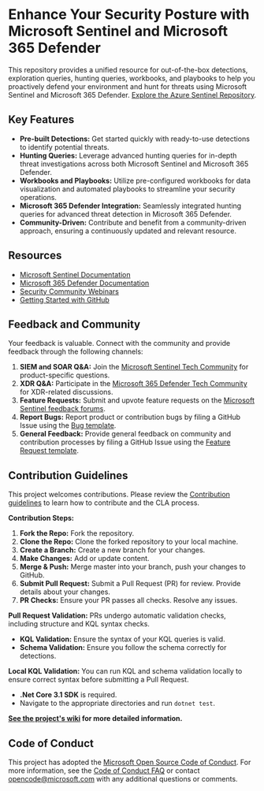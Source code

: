# Enhance Your Security Posture with Microsoft Sentinel and Microsoft 365 Defender

This repository provides a unified resource for out-of-the-box detections, exploration queries, hunting queries, workbooks, and playbooks to help you proactively defend your environment and hunt for threats using Microsoft Sentinel and Microsoft 365 Defender. [Explore the Azure Sentinel Repository](https://github.com/Azure/Azure-Sentinel).

## Key Features

*   **Pre-built Detections:** Get started quickly with ready-to-use detections to identify potential threats.
*   **Hunting Queries:** Leverage advanced hunting queries for in-depth threat investigations across both Microsoft Sentinel and Microsoft 365 Defender.
*   **Workbooks and Playbooks:** Utilize pre-configured workbooks for data visualization and automated playbooks to streamline your security operations.
*   **Microsoft 365 Defender Integration:** Seamlessly integrated hunting queries for advanced threat detection in Microsoft 365 Defender.
*   **Community-Driven:** Contribute and benefit from a community-driven approach, ensuring a continuously updated and relevant resource.

## Resources

*   [Microsoft Sentinel Documentation](https://go.microsoft.com/fwlink/?linkid=2073774&clcid=0x409)
*   [Microsoft 365 Defender Documentation](https://docs.microsoft.com/microsoft-365/security/defender/microsoft-365-defender?view=o365-worldwide)
*   [Security Community Webinars](https://aka.ms/securitywebinars)
*   [Getting Started with GitHub](https://help.github.com/en#dotcom)

## Feedback and Community

Your feedback is valuable. Connect with the community and provide feedback through the following channels:

1.  **SIEM and SOAR Q&A:** Join the [Microsoft Sentinel Tech Community](https://techcommunity.microsoft.com/t5/microsoft-sentinel/bd-p/MicrosoftSentinel) for product-specific questions.
2.  **XDR Q&A:** Participate in the [Microsoft 365 Defender Tech Community](https://techcommunity.microsoft.com/t5/microsoft-365-defender/bd-p/MicrosoftThreatProtection) for XDR-related discussions.
3.  **Feature Requests:** Submit and upvote feature requests on the [Microsoft Sentinel feedback forums](https://feedback.azure.com/d365community/forum/37638d17-0625-ec11-b6e6-000d3a4f07b8).
4.  **Report Bugs:** Report product or contribution bugs by filing a GitHub Issue using the [Bug template](https://github.com/Azure/Azure-Sentinel/issues/new?assignees=&labels=&template=bug_report.md&title=).
5.  **General Feedback:** Provide general feedback on community and contribution processes by filing a GitHub Issue using the [Feature Request template](https://github.com/Azure/Azure-Sentinel/issues/new?assignees=&labels=&template=feature_request.md&title=).

## Contribution Guidelines

This project welcomes contributions. Please review the [Contribution guidelines](https://github.com/Azure/Azure-Sentinel/wiki/Contribute-to-Sentinel-GitHub-Community-of-Queries)  to learn how to contribute and the CLA process.

**Contribution Steps:**

1.  **Fork the Repo:** Fork the repository.
2.  **Clone the Repo:** Clone the forked repository to your local machine.
3.  **Create a Branch:** Create a new branch for your changes.
4.  **Make Changes:** Add or update content.
5.  **Merge & Push:** Merge master into your branch, push your changes to GitHub.
6.  **Submit Pull Request:** Submit a Pull Request (PR) for review. Provide details about your changes.
7.  **PR Checks:** Ensure your PR passes all checks. Resolve any issues.

**Pull Request Validation:**  PRs undergo automatic validation checks, including structure and KQL syntax checks.

*   **KQL Validation:**  Ensure the syntax of your KQL queries is valid.
*   **Schema Validation:** Ensure you follow the schema correctly for detections.

**Local KQL Validation:**  You can run KQL and schema validation locally to ensure correct syntax before submitting a Pull Request.

*   **.Net Core 3.1 SDK** is required.
*   Navigate to the appropriate directories and run `dotnet test`.

**[See the project's wiki](https://aka.ms/threathunters) for more detailed information.**

## Code of Conduct

This project has adopted the [Microsoft Open Source Code of Conduct](https://opensource.microsoft.com/codeofconduct/). For more information, see the [Code of Conduct FAQ](https://opensource.microsoft.com/codeofconduct/faq/) or contact [opencode@microsoft.com](mailto:opencode@microsoft.com) with any additional questions or comments.